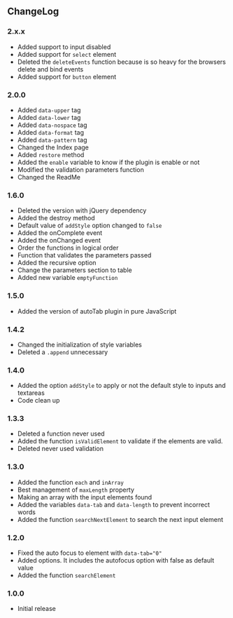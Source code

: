 ## ChangeLog

### 2.x.x
* Added support to input disabled
* Added support for `select` element
* Deleted the `deleteEvents` function because is so heavy for the browsers delete and bind events
* Added support for `button` element

### 2.0.0
* Added `data-upper` tag
* Added `data-lower` tag
* Added `data-nospace` tag
* Added `data-format` tag
* Added `data-pattern` tag
* Changed the Index page
* Added `restore` method
* Added the `enable` variable to know if the plugin is enable or not
* Modified the validation parameters function
* Changed the ReadMe

### 1.6.0
* Deleted the version with jQuery dependency
* Added the destroy method
* Default value of `addStyle` option changed to `false`
* Added the onComplete event
* Added the onChanged event
* Order the functions in logical order
* Function that validates the parameters passed
* Added the recursive option
* Change the parameters section to table
* Added new variable `emptyFunction`

### 1.5.0
* Added the version of autoTab plugin in pure JavaScript

### 1.4.2
* Changed the initialization of style variables
* Deleted a `.append` unnecessary

### 1.4.0
* Added the option `addStyle` to apply or not the default style to inputs and textareas
* Code clean up

### 1.3.3
* Deleted a function never used
* Added the function `isValidElement` to validate if the elements are valid.
* Deleted never used validation

### 1.3.0

* Added the function `each` and `inArray`
* Best management of `maxLength` property
* Making an array with the input elements found
* Added the variables `data-tab` and `data-length` to prevent incorrect words
* Added the function `searchNextElement` to search the next input element

### 1.2.0

* Fixed the auto focus to element with `data-tab="0"`
* Added options. It includes the autofocus option with false as default value
* Added the function `searchElement`

### 1.0.0
* Initial release